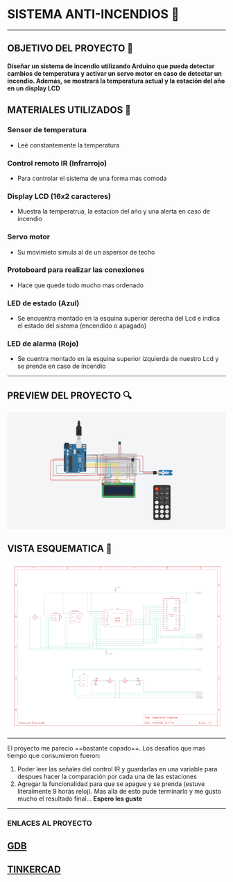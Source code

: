 # SISTEMA ANTI-INCENDIOS 🚨

---

## OBJETIVO DEL PROYECTO 📑
#### 
**Diseñar un sistema de incendio utilizando Arduino que pueda
detectar cambios de temperatura y activar un servo motor en caso de detectar un incendio.
Además, se mostrará la temperatura actual y la estación del año en un display LCD**
#### 

## MATERIALES UTILIZADOS 🔧
### Sensor de temperatura
- Leé constantemente la temperatura 
### Control remoto IR (Infrarrojo)
- Para controlar el sistema de una forma mas comoda
### Display LCD (16x2 caracteres)
- Muestra la temperatrua, la estacion del año y una alerta en caso de incendio
### Servo motor
- Su movimieto simula al de un aspersor de techo
### Protoboard para realizar las conexiones
- Hace que quede todo mucho mas ordenado
### LED de estado (Azul) 
- Se encuentra montado en la esquina superior derecha del Lcd e indica el estado del sistema (encendido o apagado)
### LED de alarma (Rojo) 
- Se cuentra montado en la esquina superior izquierda de nuestro Lcd y se prende en caso de incendio 

---

## PREVIEW DEL PROYECTO 🔍
![img](preview.png)

## VISTA ESQUEMATICA 📐
![img](Vistaesquematica.png) 

---
El proyecto me parecio ==bastante copado==. Los desafios que mas tiempo que consumieron fueron:
1. Poder leer las señales del control IR y guardarlas en una variable para despues hacer la comparación por cada una de las estaciones
2.  Agregar la funcionalidad para que se apague y se prenda (estuve literalmente 9 horas reloj).
Mas alla de esto pude terminarlo y me gusto mucho el resultado final...
**Espero les guste** 
---

### ENLACES AL PROYECTO
## [GDB](https://onlinegdb.com/HAFM3ZeGAx) 
## [TINKERCAD](https://onlinegdb.com/HAFM3ZeGAx) 
